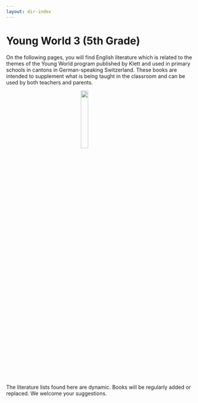 ```yaml
---
layout: dir-index
---
```


# Young World 3 (5th Grade)

On the following pages, you will find English literature which is related to the themes of the Young World program published by Klett and used in primary schools in cantons in German-speaking Switzerland. These books are intended to supplement what is being taught in the classroom and can be used by both teachers and parents.

<img src="https://i.imgur.com/H6LiZDe.png" width="20%" style="display:block;margin-left:auto;margin-right:auto;" />

The literature lists found here are dynamic. Books will be regularly added or replaced. We welcome your suggestions.


<!--stackedit_data:
eyJoaXN0b3J5IjpbLTExNjI5NzM0MTksLTExOTAyODkxMTAsLT
Y0MzM2MjA3MV19
-->